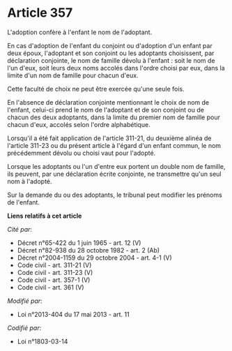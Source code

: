 # Article 357

L'adoption confère à l'enfant le nom de l'adoptant.

En cas d'adoption de l'enfant du conjoint ou d'adoption d'un enfant par deux époux, l'adoptant et son conjoint ou les
adoptants choisissent, par déclaration conjointe, le nom de famille dévolu à l'enfant : soit le nom de l'un d'eux, soit leurs
deux noms accolés dans l'ordre choisi par eux, dans la limite d'un nom de famille pour chacun d'eux.

Cette faculté de choix ne peut être exercée qu'une seule fois.

En l'absence de déclaration conjointe mentionnant le choix de nom de l'enfant, celui-ci prend le nom de l'adoptant et de son
conjoint ou de chacun des deux adoptants, dans la limite du premier nom de famille pour chacun d'eux, accolés selon l'ordre
alphabétique.

Lorsqu'il a été fait application de l'article 311-21, du deuxième alinéa de l'article 311-23 ou du présent article à l'égard
d'un enfant commun, le nom précédemment dévolu ou choisi vaut pour l'adopté.

Lorsque les adoptants ou l'un d'entre eux portent un double nom de famille, ils peuvent, par une déclaration écrite
conjointe, ne transmettre qu'un seul nom à l'adopté.

Sur la demande du ou des adoptants, le tribunal peut modifier les prénoms de l'enfant.

**Liens relatifs à cet article**

_Cité par_:

  - Décret n°65-422 du 1 juin 1965 - art. 12 (V)
  - Décret n°82-938 du 28 octobre 1982 - art. 2 (Ab)
  - Décret n°2004-1159 du 29 octobre 2004 - art. 4-1 (V)
  - Code civil - art. 311-21 (V)
  - Code civil - art. 311-23 (V)
  - Code civil - art. 357-1 (V)
  - Code civil - art. 361 (V)

_Modifié par_:

  - Loi n°2013-404 du 17 mai 2013 - art. 11

_Codifié par_:

  - Loi n°1803-03-14
